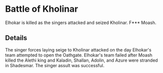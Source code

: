 # Battle of Kholinar
Elhokar is killed as the singers attacked and seized Kholinar. F*** Moash.

## Details
The singer forces laying seige to Kholinar attacked on the day Elhokar's team attempted to open the Oathgate. Elhokar's team failed after Moash killed the Alethi king and Kaladin, Shallan, Adolin, and Azure were stranded in Shadesmar. The singer assult was successful.
